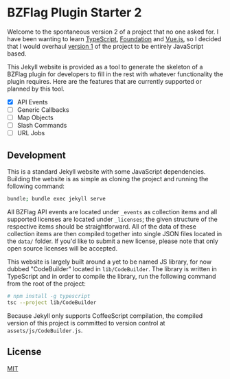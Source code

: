 # BZFlag Plugin Starter 2

Welcome to the spontaneous version 2 of a project that no one asked for. I have been wanting to learn [TypeScript](https://www.typescriptlang.org/), [Foundation](http://foundation.zurb.com/) and [Vue.js](https://vuejs.org/), so I decided that I would overhaul [version 1](https://github.com/allejo/bzflagPluginStarter) of the project to be entirely JavaScript based.

This Jekyll website is provided as a tool to generate the skeleton of a BZFlag plugin for developers to fill in the rest with whatever functionality the plugin requires. Here are the features that are currently supported or planned by this tool.

- [x] API Events
- [ ] Generic Callbacks
- [ ] Map Objects
- [ ] Slash Commands
- [ ] URL Jobs

## Development

This is a standard Jekyll website with some JavaScript dependencies. Building the website is as simple as cloning the project and running the following command:

```bash
bundle; bundle exec jekyll serve
```

All BZFlag API events are located under `_events` as collection items and all supported licenses are located under `_licenses`; the given structure of the respective items should be straightforward. All of the data of these collection items are then compiled together into single JSON files located in the `data/` folder. If you'd like to submit a new license, please note that only open source licenses will be accepted.

This website is largely built around a yet to be named JS library, for now dubbed "CodeBuilder" located in `lib/CodeBuilder`. The library is written in TypeScript and in order to compile the library, run the following command from the root of the project:

```bash
# npm install -g typescript
tsc --project lib/CodeBuilder
```

Because Jekyll only supports CoffeeScript compilation, the compiled version of this project is committed to version control at `assets/js/CodeBuilder.js`.

## License

[MIT](https://github.com/allejo/bzflagPluginStarter2/blob/master/LICENSE.md)

